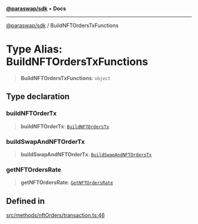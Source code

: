 [**@paraswap/sdk**](../README.md) • **Docs**

***

[@paraswap/sdk](../globals.md) / BuildNFTOrdersTxFunctions

# Type Alias: BuildNFTOrdersTxFunctions

> **BuildNFTOrdersTxFunctions**: `object`

## Type declaration

### buildNFTOrderTx

> **buildNFTOrderTx**: [`BuildNFTOrdersTx`](../-internal-/type-aliases/BuildNFTOrdersTx.md)

### buildSwapAndNFTOrderTx

> **buildSwapAndNFTOrderTx**: [`BuildSwapAndNFTOrdersTx`](../-internal-/type-aliases/BuildSwapAndNFTOrdersTx.md)

### getNFTOrdersRate

> **getNFTOrdersRate**: [`GetNFTOrdersRate`](../-internal-/type-aliases/GetNFTOrdersRate.md)

## Defined in

[src/methods/nftOrders/transaction.ts:46](https://github.com/paraswap/paraswap-sdk/blob/master/src/methods/nftOrders/transaction.ts#L46)
